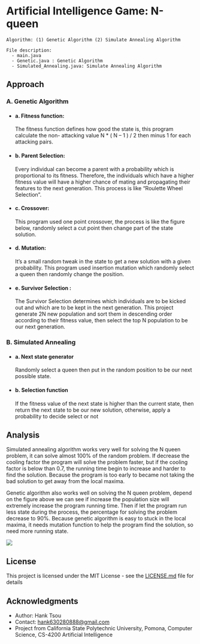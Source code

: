 # Artificial Intelligence Game: N-queen
```
Algorithm: (1) Genetic Algorithm (2) Simulate Annealing Algorithm
```

```
File description:
  - main.java
  - Genetic.java : Genetic Algorithm
  - Simulated_Annealing.java: Simulate Annealing Algorithm
```

## Approach

### A. Genetic Algorithm

- #### a. Fitness function:
  The fitness function defines how good the state is, this program calculate the non- attacking value N * ( N – 1 ) / 2 then minus 1 for each attacking pairs.

- #### b. Parent Selection:
  Every individual can become a parent with a probability which is proportional to its fitness. Therefore, the individuals which have a higher fitness value will have a higher chance of mating and propagating their features to the next generation. This process is like “Roulette Wheel Selection”.

- #### c. Crossover:
  This program used one point crossover, the process is like the figure below, randomly select a cut point then change part of the state solution.

- #### d. Mutation:
  It’s a small random tweak in the state to get a new solution with a given probability. This program used insertion mutation which randomly select a queen then randomly change the position.

- #### e. Survivor Selection :
  The Survivor Selection determines which individuals are to be kicked out and which are to be kept in the next generation. This project generate 2N new population and sort them in descending order according to their fitness value, then select the top N population to be our next generation.


### B. Simulated Annealing

- #### a. Next state generator
  Randomly select a queen then put in the random position to be our next possible state.

- #### b. Selection function
  If the fitness value of the next state is higher than the current state, then return the next state to be our new solution, otherwise, apply a probability to decide select or not


## Analysis

  Simulated annealing algorithm works very well for solving the N queen problem, it can solve almost 100% of the random problem. If decrease the cooling factor the program will solve the problem faster, but if the cooling factor is below than 0.7, the running time begin to increase and harder to find the solution. Because the program is too early to became not taking the bad solution to get away from the local maxima.
    
  Genetic algorithm also works well on solving the N queen problem, depend on the figure above we can see if increase the population size will extremely increase the program running time. Then if let the program run less state during the process, the percentage for solving the problem decrease to 90%. Because genetic algorithm is easy to stuck in the local maxima, it needs mutation function to help the program find the solution, so need more running state.

![](README_IMG/8puzzel.png)

## License

This project is licensed under the MIT License - see the [LICENSE.md](LICENSE.md) file for details

## Acknowledgments

* Author: Hank Tsou
* Contact: hank630280888@gmail.com
* Project from California State Polytechnic University, Pomona, Computer Science, CS-4200 Artificial Intelligence
